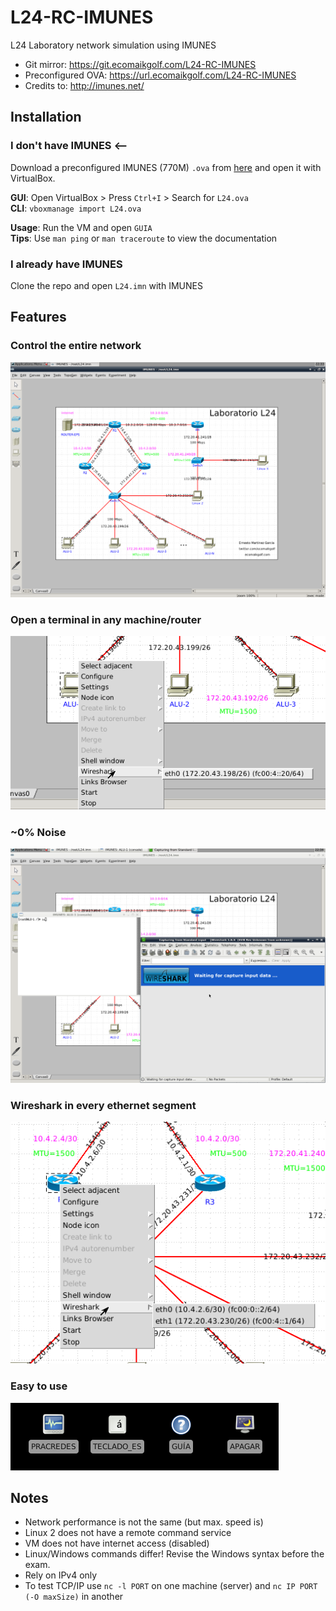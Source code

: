 # L24-RC-IMUNES   
L24 Laboratory network simulation using IMUNES

* Git mirror: https://git.ecomaikgolf.com/L24-RC-IMUNES
* Preconfigured OVA: https://url.ecomaikgolf.com/L24-RC-IMUNES
* Credits to: http://imunes.net/

## Installation
### I don't have IMUNES <--
Download a preconfigured IMUNES (770M) `.ova` from [here](https://url.ecomaikgolf.com/L24-RC-IMUNES) and open it with VirtualBox.

**GUI**: Open VirtualBox > Press `Ctrl+I` > Search for `L24.ova`   
**CLI**: `vboxmanage import L24.ova`   
   
**Usage**: Run the VM and open `GUIA`    
**Tips**: Use `man ping` or `man traceroute` to view the documentation

### I already have IMUNES
Clone the repo and open `L24.imn` with IMUNES

## Features
### Control the entire network
![](1.png)
### Open a terminal in any machine/router
![](2.png)
### ~0% Noise
![](3.png)
### Wireshark in every ethernet segment
![](4.png)
### Easy to use
![](5.png)

## Notes
* Network performance is not the same (but max. speed is)
* Linux 2 does not have a remote command service
* VM does not have internet access (disabled)
* Linux/Windows commands differ! Revise the Windows syntax before the exam.
* Rely on IPv4 only
* To test TCP/IP use `nc -l PORT` on one machine (server) and `nc IP PORT (-O maxSize)` in another
